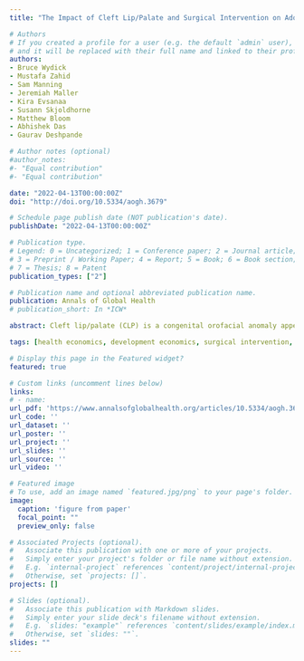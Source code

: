 ```yaml
---
title: "The Impact of Cleft Lip/Palate and Surgical Intervention on Adolescent Life Outcomes"

# Authors
# If you created a profile for a user (e.g. the default `admin` user), write the username (folder name) here 
# and it will be replaced with their full name and linked to their profile.
authors:
- Bruce Wydick 
- Mustafa Zahid
- Sam Manning
- Jeremiah Maller
- Kira Evsanaa
- Susann Skjoldhorne
- Matthew Bloom
- Abhishek Das 
- Gaurav Deshpande

# Author notes (optional)
#author_notes:
#- "Equal contribution"
#- "Equal contribution"

date: "2022-04-13T00:00:00Z"
doi: "http://doi.org/10.5334/aogh.3679"

# Schedule page publish date (NOT publication's date).
publishDate: "2022-04-13T00:00:00Z"

# Publication type.
# Legend: 0 = Uncategorized; 1 = Conference paper; 2 = Journal article;
# 3 = Preprint / Working Paper; 4 = Report; 5 = Book; 6 = Book section;
# 7 = Thesis; 8 = Patent
publication_types: ["2"]

# Publication name and optional abbreviated publication name.
publication: Annals of Global Health
# publication_short: In *ICW*

abstract: Cleft lip/palate (CLP) is a congenital orofacial anomaly appearing in approximately one in 700 births worldwide. While in high-income countries CLP is normally addressed surgically during infancy, in developing countries CLP is often left unoperated, potentially impacting multiple dimensions of life quality. Previous research has frequently compared CLP outcomes to those of the general population. But because local environmental and genetic factors contribute to the risk of CLP and also may influence life outcomes, such studies may downwardly bias estimates of both CLP status and correction. This research represents the first study to use causal econometric methods to estimate the effects of both CLP status and CLP correction on the physical, social, and mental well-being of children. Data were collected first-hand from 1,118 Indian children, where we obtained first-hand data on height, weight, grip strength, cognitive ability, reading, and math ability. A professional speech therapist reviewed digital recordings of speech taken at the interview to obtain four measures of speech quality. Using this data, the household fixed-effects model we employ jointly estimates effects of CLP status and CLP surgical intervention. Our results indicate that adolescents with median-level CLP severity show statistically significant losses in indices of speech quality (-1.59σ), physical well-being (0.32σ), academic and cognitive ability (-0.37σ), and social integration (-0.32σ). We find strong evidence that CLP surgery significantly restores speech if performed before five years of age. The first surgeries performed on less-severe CLP cases significantly restore social integration, psychological well-being, academic/cognitive ability, and a general index of human flourishing. Children born with CLP in India face statistically significant losses in speech, physical health, mental health, and social inclusion. CLP surgical intervention significantly restores speech quality if carried out at an early age. Surgeries with the most significant impact on life outcomes are the first surgeries performed on less-severe CLP cases.. 

tags: [health economics, development economics, surgical intervention, Cleft Lip/Palate, India]

# Display this page in the Featured widget?
featured: true

# Custom links (uncomment lines below)
links:
# - name: 
url_pdf: 'https://www.annalsofglobalhealth.org/articles/10.5334/aogh.3679/'
url_code: ''
url_dataset: ''
url_poster: ''
url_project: ''
url_slides: ''
url_source: ''
url_video: ''

# Featured image
# To use, add an image named `featured.jpg/png` to your page's folder. 
image:
  caption: 'figure from paper'
  focal_point: ""
  preview_only: false

# Associated Projects (optional).
#   Associate this publication with one or more of your projects.
#   Simply enter your project's folder or file name without extension.
#   E.g. `internal-project` references `content/project/internal-project/index.md`.
#   Otherwise, set `projects: []`.
projects: []

# Slides (optional).
#   Associate this publication with Markdown slides.
#   Simply enter your slide deck's filename without extension.
#   E.g. `slides: "example"` references `content/slides/example/index.md`.
#   Otherwise, set `slides: ""`.
slides: ""
---
```

